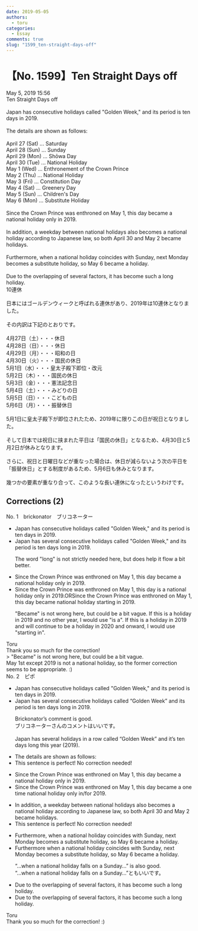 ```yaml
---
date: 2019-05-05
authors:
  - toru
categories:
  - Essay
comments: true
slug: "1599_ten-straight-days-off"
---
```


# 【No. 1599】Ten Straight Days off
<div class="date">May 5, 2019 15:56</div>
<div id="post"><div id="body_show_ori">
Ten Straight Days off<br/><br/>Japan has consecutive holidays called "Golden Week," and its period is ten days in 2019.<br/><br/>The details are shown as follows:<br/><br/>April 27 (Sat) ... Saturday<br/>April 28 (Sun) ... Sunday<br/>April 29 (Mon) ... Shōwa Day<br/>April 30 (Tue) ... National Holiday<br/>May 1 (Wed) ... Enthronement of the Crown Prince<br/>May 2 (Thu) ... National Holiday<br/>May 3 (Fri) ... Constitution Day<br/>May 4 (Sat) ... Greenery Day<br/>May 5 (Sun) ... Children's Day<br/>May 6 (Mon) ... Substitute Holiday<br/><br/>Since the Crown Prince was enthroned on May 1, this day became a national holiday only in 2019.<br/><br/>In addition, a weekday between national holidays also becomes a national holiday according to Japanese law, so both April 30 and May 2 became holidays.<br/><br/>Furthermore, when a national holiday coincides with Sunday, next Monday becomes a substitute holiday, so May 6 became a holiday.<br/><br/>Due to the overlapping of several factors, it has become such a long holiday.
</div></div>

<!-- more -->

<div id="post_ja"><div id="body_show_mo">
10連休<br/><br/>日本にはゴールデンウィークと呼ばれる連休があり、2019年は10連休となりました。<br/><br/>その内訳は下記のとおりです。<br/><br/>4月27日（土）・・・休日<br/>4月28日（日）・・・休日<br/>4月29日（月）・・・昭和の日<br/>4月30日（火）・・・国民の休日<br/>5月1日（水）・・・皇太子殿下即位・改元<br/>5月2日（木）・・・国民の休日<br/>5月3日（金）・・・憲法記念日<br/>5月4日（土）・・・みどりの日<br/>5月5日（日）・・・こどもの日<br/>5月6日（月）・・・振替休日<br/><br/>5月1日に皇太子殿下が即位されたため、2019年に限りこの日が祝日となりました。<br/><br/>そして日本では祝日に挟まれた平日は「国民の休日」となるため、4月30日と5月2日が休みとなります。<br/><br/>さらに、祝日と日曜日などが重なった場合は、休日が減らないよう次の平日を「振替休日」とする制度があるため、5月6日も休みとなります。<br/><br/>幾つかの要素が重なり合って、このような長い連休になったというわけです。
</div></div>

## Corrections (2)
<div id="block"><div class="first_name"> No. 1　<span class="just_name">brickonator　ブリコネーター</span></div><div id="block2">
<ul class="correction_field">
<li class="incorrect">Japan has consecutive holidays called "Golden Week," and its period is ten days in 2019.</li>
<li class="corrected correct">
Japan has <span class="f_blue">several</span> consecutive holidays called "Golden Week," and its period is ten days <span class="f_blue">long</span> in 2019.
<p class="correction_comment">The word "long" is not strictly needed here, but does help it flow a bit better.</p>
</li>
</ul>
<ul class="correction_field">
<li class="incorrect">Since the Crown Prince was enthroned on May 1, this day became a national holiday only in 2019.</li>
<li class="corrected correct">
Since the Crown Prince was enthroned on May 1, this day <span class="f_blue">is a</span> national holiday only in 2019.ORSince the Crown Prince was enthroned on May 1, this day became national holiday <span class="f_blue">starting</span> in 2019.
<p class="correction_comment">"Became" is not wrong here, but could be a bit vague. If this is a holiday in 2019 and no other year, I would use "is a". If this is a holiday in 2019 and will continue to be a holiday in 2020 and onward, I would use "starting in".</p>
</li>
</ul>
</div><div class="name"><span class="just_name">Toru</span><br>
Thank you so much for the correction!<br/>&gt; "Became" is not wrong here, but could be a bit vague.<br/>May 1st except 2019 is not a national holiday, so the former correction seems to be appropriate. :)
</div>
</div>
<div id="block"><div class="first_name"> No. 2　<span class="just_name">ピポ</span></div><div id="block2">
<ul class="correction_field">
<li class="incorrect">Japan has consecutive holidays called "Golden Week," and its period is ten days in 2019.</li>
<li class="corrected correct">
Japan has <span class="f_blue">several</span> consecutive holidays called “Golden Week” and its period is ten days <span class="f_blue">long</span> in 2019.
<p class="correction_comment">Brickonator’s comment is good.<br/>ブリコネーターさんのコメントはいいです。<br/><br/>Japan has several holidays in a row called “Golden Week” and it’s ten days long this year (2019).</p>
</li>
</ul>
<ul class="correction_field">
<li class="incorrect">The details are shown as follows:</li>
<li class="corrected perfect">This sentence is perfect! No correction needed!</li>
</ul>
<ul class="correction_field">
<li class="incorrect">Since the Crown Prince was enthroned on May 1, this day became a national holiday only in 2019.</li>
<li class="corrected correct">
Since the Crown Prince was enthroned on May 1, this day became a <span class="f_blue">one time</span> national holiday only in/for 2019.
</li>
</ul>
<ul class="correction_field">
<li class="incorrect">In addition, a weekday between national holidays also becomes a national holiday according to Japanese law, so both April 30 and May 2 became holidays.</li>
<li class="corrected perfect">This sentence is perfect! No correction needed!</li>
</ul>
<ul class="correction_field">
<li class="incorrect">Furthermore, when a national holiday coincides with Sunday, next Monday becomes a substitute holiday, so May 6 became a holiday.</li>
<li class="corrected correct">
Furthermore when a national holiday coincides with Sunday, next Monday becomes a substitute holiday, so May 6 became a holiday.
<p class="correction_comment">“…when a national holiday falls on a Sunday…” is also good.<br/>“…when a national holiday falls on a Sunday…”ともいいです。</p>
</li>
</ul>
<ul class="correction_field">
<li class="incorrect">Due to the overlapping of several factors, it has become such a long holiday.</li>
<li class="corrected correct">
Due to the overlapping of several factors, it has become such a long holiday.
</li>
</ul>
</div><div class="name"><span class="just_name">Toru</span><br>
Thank you so much for the correction! :)
</div>
</div>
